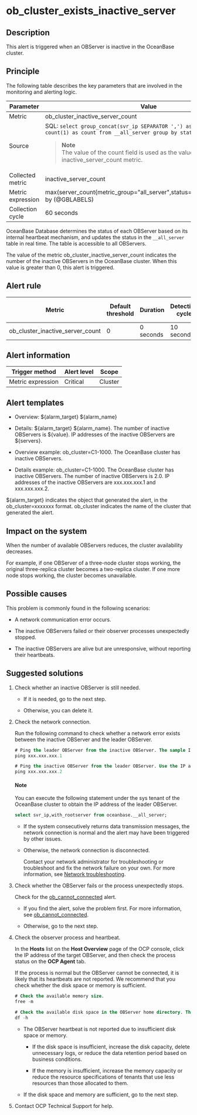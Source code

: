 ob_cluster_exists_inactive_server
======================================================

**Description**
------------------------------------

This alert is triggered when an OBServer is inactive in the OceanBase cluster.

Principle
------------------------------

The following table describes the key parameters that are involved in the monitoring and alerting logic.

|     Parameter     |                                                                                                                                              Value                                                                                                                                              |
|-------------------|-------------------------------------------------------------------------------------------------------------------------------------------------------------------------------------------------------------------------------------------------------------------------------------------------|
| Metric            | ob_cluster_inactive_server_count                                                                                                                                                                                                                                                                |
| Source            | SQL: ```select group_concat(svr_ip SEPARATOR ',') as servers, status, count(1) as count from __all_server group by status;```  <blockquote>**Note** </br> The value of the count field is used as the value of the inactive_server_count metric.</blockquote> |
| Collected metric  | inactive_server_count                                                                                                                                                                                                                                                                           |
| Metric expression | max(server_count{metric_group="all_server",status="inactive",@LABELS}) by (@GBLABELS)                                                                                                                                                                                                           |
| Collection cycle  | 60 seconds                                                                                                                                                                                                                                                                                      |

OceanBase Database determines the status of each OBServer based on its internal heartbeat mechanism, and updates the status in the `__all_server` table in real time. The table is accessible to all OBServers.

The value of the metric ob_cluster_inactive_server_count indicates the number of the inactive OBServers in the OceanBase cluster. When this value is greater than 0, this alert is triggered.

**Alert rule**
-----------------------------------

|              Metric              | Default threshold | Duration  | Detection cycle | Time before clearance |
|----------------------------------|-------------------|-----------|-----------------|-----------------------|
| ob_cluster_inactive_server_count | 0                 | 0 seconds | 10 seconds      | 5 minutes             |

**Alert information**
------------------------------------------

|  Trigger method   | Alert level |  Scope  |
|-------------------|-------------|---------|
| Metric expression | Critical    | Cluster |

**Alert templates**
----------------------------------------

* Overview: \${alarm_target} \${alarm_name}

* Details: \${alarm_target} \${alarm_name}. The number of inactive OBServers is \${value}. IP addresses of the inactive OBServers are ${servers}.

* Overview example: ob_cluster=C1-1000. The OceanBase cluster has inactive OBServers.

* Details example: ob_cluster=C1-1000. The OceanBase cluster has inactive OBServers. The number of inactive OBServers is 2.0. IP addresses of the inactive OBServers are xxx.xxx.xxx.1 and xxx.xxx.xxx.2.

\${alarm_target} indicates the object that generated the alert, in the ob_cluster=xxxxxxx format. ob_cluster indicates the name of the cluster that generated the alert.

**Impact on the system**
---------------------------------------------

When the number of available OBServers reduces, the cluster availability decreases.

For example, if one OBServer of a three-node cluster stops working, the original three-replica cluster becomes a two-replica cluster. If one more node stops working, the cluster becomes unavailable.

**Possible causes**
----------------------------------------

This problem is commonly found in the following scenarios:

* A network communication error occurs.

* The inactive OBServers failed or their observer processes unexpectedly stopped.

* The inactive OBServers are alive but are unresponsive, without reporting their heartbeats.

**Suggested solutions**
--------------------------------------------

1. Check whether an inactive OBServer is still needed.

   * If it is needed, go to the next step.

   * Otherwise, you can delete it.

2. Check the network connection.

   Run the following command to check whether a network error exists between the inactive OBServer and the leader OBServer.

   ```sql
   # Ping the leader OBServer from the inactive OBServer. The sample IP address of the leader OBServer is xxx.xxx.xxx.1. 
   ping xxx.xxx.xxx.1
   
   # Ping the inactive OBServer from the leader OBServer. Use the IP address of the OCP-Server that manages this inactive OBServer. The sample IP address of the OCP-Server is xxx.xxx.xxx.2. 
   ping xxx.xxx.xxx.2
   ```

   <main id="notice" type='explain'>
    <h4>Note</h4>
    <p>You can execute the following statement under the sys tenant of the OceanBase cluster to obtain the IP address of the leader OBServer.</p>
   </main>

   ```sql
   select svr_ip,with_rootserver from oceanbase.__all_server;
   ```

   * If the system consecutively returns data transmission messages, the network connection is normal and the alert may have been triggered by other issues.

   * Otherwise, the network connection is disconnected.

     Contact your network administrator for troubleshooting or troubleshoot and fix the network failure on your own. For more information, see [Network troubleshooting](../500.appendix/300.network-troubleshooting.md).

3. Check whether the OBServer fails or the process unexpectedly stops.

   Check for the [ob_cannot_connected](../200.ob-alert/100.ob_cannot_connected.md) alert.
   * If you find the alert, solve the problem first. For more information, see [ob_cannot_connected](../200.ob-alert/100.ob_cannot_connected.md).

   * Otherwise, go to the next step.

2. Check the observer process and heartbeat.

   In the **Hosts** list on the **Host Overview** page of the OCP console, click the IP address of the target OBServer, and then check the process status on the **OCP Agent** tab.

   If the process is normal but the OBServer cannot be connected, it is likely that its heartbeats are not reported. We recommend that you check whether the disk space or memory is sufficient.

   ```sql
   # Check the available memory size.
   free -m
   
   # Check the available disk space in the OBServer home directory. The default home directory is /home/admin.
   df -h
   ```

   * The OBServer heartbeat is not reported due to insufficient disk space or memory.

     * If the disk space is insufficient, increase the disk capacity, delete unnecessary logs, or reduce the data retention period based on business conditions.

     * If the memory is insufficient, increase the memory capacity or reduce the resource specifications of tenants that use less resources than those allocated to them.

   * If the disk space and memory are sufficient, go to the next step.

3. Contact OCP Technical Support for help.
